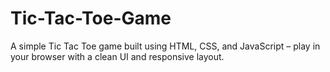 # Tic-Tac-Toe-Game
A simple Tic Tac Toe game built using HTML, CSS, and JavaScript – play in your browser with a clean UI and responsive layout.
